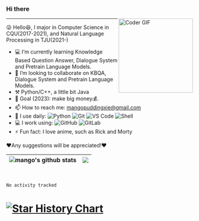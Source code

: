 ### Hi there 
<!-- <img src="https://media.giphy.com/media/hvRJCLFzcasrR4ia7z/giphy.gif" width="25px">  -->
<img align="right" src="https://i.imgur.com/mVIr207.gif" alt="Coder GIF" height="200">
<hr>

😜 Hello😆,  I major in Computer Science in CQU(2017-2021), and Natural Language Processing in TJU(2021-)
- 💻 I’m currently learning Knowledge Based Question Answer, Dialogue System and Pretrain Language Models.
- 👯 I’m looking to collaborate on KBQA, Dialogue System and Pretrain Language Models.
- ⚒️ Python/C++, a little bit Java
- 🎯 Goal (2023): make big money💰.
- 📫 How to reach me: mangopuddingxie@gmail.com
- 🚀 I use daily:
  ![Python](https://img.shields.io/badge/-Python-8fcfd1?style=plastic&logo=Python)
  ![Git](https://img.shields.io/badge/-Git-black?style=plastic&logo=git)
  ![VS Code](https://img.shields.io/badge/-VS%20Code-007ACC?style=plastic&logo=visual-studio-code)
  ![Shell](https://img.shields.io/badge/-Shell-blasck?style=plastic&logo=Shell)
- 💻 I work using:
  ![GitHub](https://img.shields.io/badge/-GitHub-181717?style=plastic&logo=github)
  ![GitLab](https://img.shields.io/badge/-GitLab-FCA121?style=plastic&logo=gitlab)
- ⚡️ Fun fact: I love anime, such as Rick and Morty
  


❤️Any suggestions will be appreciated!❤️

<div align="center">
  
|<img align="center" src="https://github-readme-stats.vercel.app/api?username=Xie-Minghui&show_icons=true&include_all_commits=true&theme=buefy&hide_border=true" alt="mango's github stats" /></a> |<img align="center" src="https://github-readme-stats.vercel.app/api/top-langs/?username=Xie-Minghui&layout=compact&theme=buefy&hide_border=true" /></a> |
| ------------- | ------------- |
</div>
<br />
<!-- [![mangonihao's github stats](https://github-readme-stats.vercel.app/api?username=Xie-Minghui&theme=dracula&show_icons=true&count_private=true)](https://github.com/Xie-Minghui/github-readme-stats)

[![Top Langs](https://github-readme-stats.vercel.app/api/top-langs/?username=Xie-Minghui&layout=compact&&hide=javascript,html,css)](https://github.com/Xie-Minghui/github-readme-stats)
 -->
#### Coding status last week ⌨️
<!--START_SECTION:waka-->

```text
No activity tracked
```

<!--END_SECTION:waka-->

# [![Star History Chart](https://api.star-history.com/svg?repos=Xie-Minghui/MultiHeadJointEntityRelationExtraction_simple&type=Timeline)](https://star-history.com/#Xie-Minghui/MultiHeadJointEntityRelationExtraction_simple&Date)
